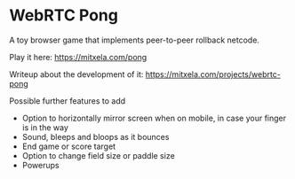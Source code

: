 # WebRTC Pong
A toy browser game that implements peer-to-peer rollback netcode.

Play it here: https://mitxela.com/pong

Writeup about the development of it: https://mitxela.com/projects/webrtc-pong

Possible further features to add
- Option to horizontally mirror screen when on mobile, in case your finger is in the way
- Sound, bleeps and bloops as it bounces
- End game or score target
- Option to change field size or paddle size
- Powerups

